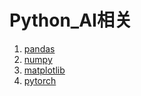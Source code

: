 # Python_AI相关

1. [pandas](pandas/_pandas.md)
2. [numpy](numpy/_numpy.md)
3. [matplotlib](matplotlib/_matplotlib.md)
4. [pytorch](pytorch/_pytorch.md)